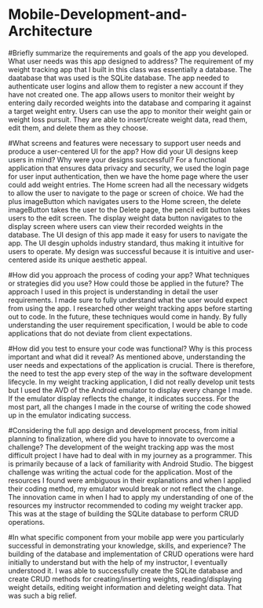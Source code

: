 # Mobile-Development-and-Architecture

#Briefly summarize the requirements and goals of the app you developed. What user needs was this app designed to address? The requirement of my weight tracking app that I built in this class was essentially a database. The daatabase that was used is the SQLite database. The app needed to authenticate user logins and allow them to register a new account if they have not created one. The app allows users to monitor their weight by entering daily recorded weights into the database and comparing it against a target weight entry. Users can use the app to monitor their weight gain or weight loss pursuit. They are able to insert/create weight data, read them, edit them, and delete them as they choose. 


#What screens and features were necessary to support user needs and produce a user-centered UI for the app? How did your UI designs keep users in mind? Why were your designs successful? For a functional application that ensures data privacy and security, we used the login page for user input authentication, then we have the home page where the user could add weight entries. The Home screen had all the necessary widgets to allow the user to navigate to the page or screen of choice. We had the plus imageButton which navigates users to the Home screen, the delete imageButton takes the user to the Delete page, the pencil edit button takes users to the edit screen. The display weight data button navigates to the display screen where users can view their recorded weights in the database. The UI design of this app made it easy for users to navigate the app. The UI desgin upholds industry standard, thus making it intuitive for users to operate. My design was successful because it is intuitive and user-centered aside its unique aesthetic appeal.


#How did you approach the process of coding your app? What techniques or strategies did you use? How could those be applied in the future? The approach I used in this project is understanding in detail the user requirements. I made sure to fully understand what the user would expect from using the app. I researched other weight tracking apps before starting out to code. In the future, these techniques would come in handy. By fully understanding the user requirement specification, I would be able to code applications that do not deviate from client expectations.


#How did you test to ensure your code was functional? Why is this process important and what did it reveal? As mentioned above, understanding the user needs and expectations of the application is crucial. There is therefore, the need to test the app every step of the way in the software development lifecycle. In my weight tracking application, I did not really develop unit tests but I used the AVD of the Android emulator to display every change I made. If the emulator display reflects the change, it indicates success. For the most part, all the changes I made in the course of writing the code showed up in the emulator indicating success.


#Considering the full app design and development process, from initial planning to finalization, where did you have to innovate to overcome a challenge? The development of the weight tracking app was the most difficult project I have had to deal with in my journey as a programmer. This is primarily because of a lack of familiarity with Android Studio. The biggest challenge was writing the actual code for the application. Most of the resources I found were ambiguous in their explanations and when I applied their coding method, my emulator would break or not reflect the change. The innovation came in when I had to apply my understanding of one of the resources my instructor recommended to coding my weight tracker app. This was at the stage of building the SQLite database to perform CRUD operations.


#In what specific component from your mobile app were you particularly successful in demonstrating your knowledge, skills, and experience? The building of the database and implementation of CRUD operations were hard initially to understand but with the help of my instructor, I eventually understood it. I was able to successfully create the SQLite database and create CRUD methods for creating/inserting weights, reading/displaying weight details, editing weight information and deleting weight data. That was such a big relief.
